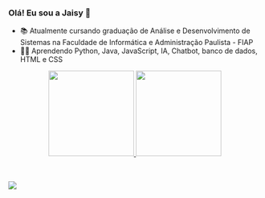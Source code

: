 ### Olá! Eu sou a Jaisy 👋

- 📚 Atualmente cursando graduação de Análise e Desenvolvimento de Sistemas na Faculdade de Informática e Administração Paulista - FIAP
- 👩‍💻 Aprendendo Python, Java, JavaScript, IA, Chatbot, banco de dados, HTML e CSS 
<div align="center">
  <a href="https://github.com/jaisycibele">
  <img height="170em" src="https://github-readme-stats.vercel.app/api?username=jaisycibelea&show_icons=true&theme=dark&include_all_commits=true&count_private=true"/>
  <img height="170em" src="https://github-readme-stats.vercel.app/api/top-langs/?username=jaisycibele&layout=compact&langs_count=7&theme=dark"/>
</div>
<div style="display: inline_block"><br>

##

<a href="https://www.linkedin.com/in/jaisycibele" target="_blank"><img src="https://img.shields.io/badge/-LinkedIn-%230077B5?style=for-the-badge&logo=linkedin&logoColor=white" target="_blank"></a> 
 
